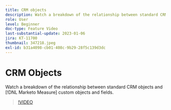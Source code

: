 ```yaml
---
title: CRM objects
description: Watch a breakdown of the relationship between standard CRM objects and [!DNL Marketo Measure] custom objects and fields.
role: User
level: Beginner
doc-type: Feature Video
last-substantial-update: 2023-01-06
jira: KT-11700
thumbnail: 347218.jpeg
exl-id: b31a4098-cb01-408c-9b29-28f5c139d3dc
---
```

# CRM Objects

Watch a breakdown of the relationship between standard CRM objects and [!DNL Marketo Measure] custom objects and fields.

>[!VIDEO](https://video.tv.adobe.com/v/347218/?quality=12&learn=on)
